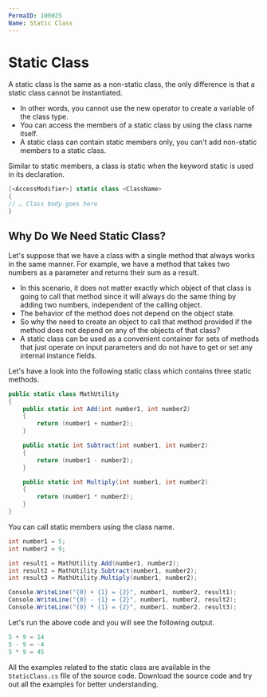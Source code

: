 ```yaml
---
PermaID: 100025
Name: Static Class
---
```


# Static Class

A static class is the same as a non-static class, the only difference is that a static class cannot be instantiated. 

 - In other words, you cannot use the new operator to create a variable of the class type. 
 - You can access the members of a static class by using the class name itself.
 - A static class can contain static members only, you can't add non-static members to a static class.

Similar to static members, a class is static when the keyword static is used in its declaration. 

```csharp
[<AccessModifier>] static class <ClassName>
{
// … Class body goes here
}
```

## Why Do We Need Static Class?

Let's suppose that we have a class with a single method that always works in the same manner. For example, we have a method that takes two numbers as a parameter and returns their sum as a result. 

 - In this scenario, it does not matter exactly which object of that class is going to call that method since it will always do the same thing by adding two numbers, independent of the calling object.
 - The behavior of the method does not depend on the object state.
 - So why the need to create an object to call that method provided if the method does not depend on any of the objects of that class?
 - A static class can be used as a convenient container for sets of methods that just operate on input parameters and do not have to get or set any internal instance fields.   

Let's have a look into the following static class which contains three static methods.

```csharp
public static class MathUtility
{
    public static int Add(int number1, int number2)
    {
        return (number1 + number2);
    }

    public static int Subtract(int number1, int number2)
    {
        return (number1 - number2);
    }

    public static int Multiply(int number1, int number2)
    {
        return (number1 * number2);
    }
}
```

You can call static members using the class name.

```csharp
int number1 = 5;
int number2 = 9;

int result1 = MathUtility.Add(number1, number2);
int result2 = MathUtility.Subtract(number1, number2);
int result3 = MathUtility.Multiply(number1, number2);

Console.WriteLine("{0} + {1} = {2}", number1, number2, result1);
Console.WriteLine("{0} - {1} = {2}", number1, number2, result2);
Console.WriteLine("{0} * {1} = {2}", number1, number2, result3);
```

Let's run the above code and you will see the following output.

```csharp
5 + 9 = 14
5 - 9 = -4
5 * 9 = 45
```

All the examples related to the static class are available in the `StaticClass.cs` file of the source code. Download the source code and try out all the examples for better understanding.
